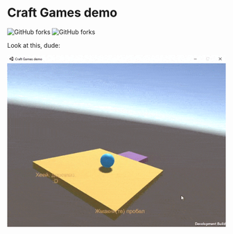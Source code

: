 # Craft Games demo

![GitHub forks](https://img.shields.io/badge/Unity%203D-sample%20project-brightgreen) ![GitHub forks](https://img.shields.io/github/forks/koplenov/Craft-Games-demo?style=social)

Look at this, dude:

![GitHub forks](https://github.com/koplenov/Craft-Games-demo/raw/master/gameplay.gif)

